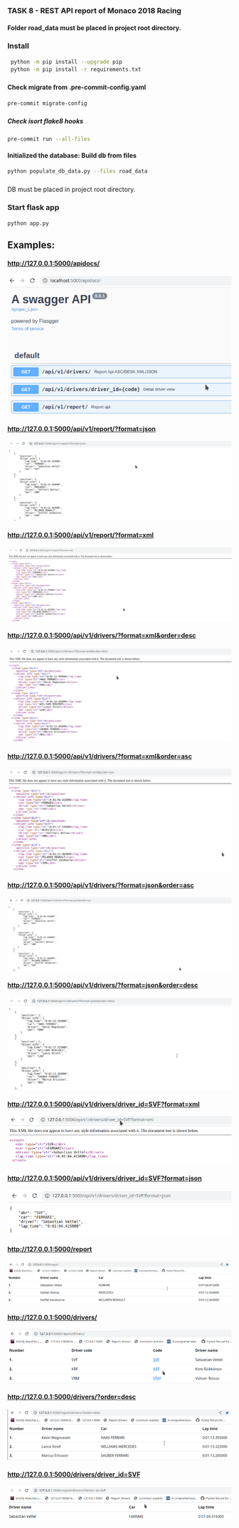 ### TASK 8 - REST API report of Monaco 2018 Racing

####  Folder road_data must be placed in project root directory.


### Install
```sh
 python -m pip install --upgrade pip
 python -m pip install -r requirements.txt
```
#####


#####
#### Check migrate from .pre-commit-config.yaml
```sh
pre-commit migrate-config
```
#####

##### Check isort flake8 hooks
```sh
pre-commit run --all-files
```
####

#### Initialized the database: Build db from files
```sh
python populate_db_data.py --files road_data
```
#####

DB must be placed in project root directory.
### Start flask app
````
python app.py
````
#####

## Examples:

#### http://127.0.0.1:5000/apidocs/
<img src="read_me_png/13.png" alt="Alt text" title="Optional title">

#### http://127.0.0.1:5000/api/v1/report/?format=json
<img src="read_me_png/5.png" alt="Alt text" title="Optional title">

#### http://127.0.0.1:5000/api/v1/report/?format=xml
<img src="read_me_png/6.png" alt="Alt text" title="Optional title">

#### http://127.0.0.1:5000/api/v1/drivers/?format=xml&order=desc
<img src="read_me_png/7.png" alt="Alt text" title="Optional title">

#### http://127.0.0.1:5000/api/v1/drivers/?format=xml&order=asc
<img src="read_me_png/8.png" alt="Alt text" title="Optional title">

#### http://127.0.0.1:5000/api/v1/drivers/?format=json&order=asc
<img src="read_me_png/9.png" alt="Alt text" title="Optional title">

#### http://127.0.0.1:5000/api/v1/drivers/?format=json&order=desc
<img src="read_me_png/10.png" alt="Alt text" title="Optional title">

#### http://127.0.0.1:5000/api/v1/drivers/driver_id=SVF?format=xml
<img src="read_me_png/11.png" alt="Alt text" title="Optional title">

#### http://127.0.0.1:5000/api/v1/drivers/driver_id=SVF?format=json
<img src="read_me_png/12.png" alt="Alt text" title="Optional title">

#### http://127.0.0.1:5000/report
<img src="read_me_png/1.png" alt="Alt text" title="Optional title">

#### http://127.0.0.1:5000/drivers/
<img src="read_me_png/2.png" alt="Alt text" title="Optional title">

#### http://127.0.0.1:5000/drivers/?order=desc
<img src="read_me_png/4.png" alt="Alt text" title="Optional title">

#### http://127.0.0.1:5000/drivers/driver_id=SVF
<img src="read_me_png/3.png" alt="Alt text" title="Optional title">
